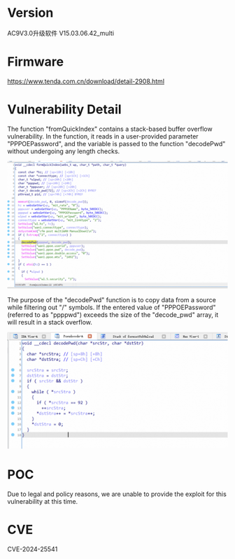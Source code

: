 # Version

AC9V3.0升级软件 V15.03.06.42\_multi

# Firmware

https://www.tenda.com.cn/download/detail-2908.html

# Vulnerability Detail

The function "fromQuickIndex" contains a stack-based buffer overflow vulnerability. In the function, it reads in a user-provided parameter "PPPOEPassword", and the variable is passed to the function "decodePwd" without undergoing any length checks.

![image.png](assets/image.png?t=1707226310636)

The purpose of the "decodePwd" function is to copy data from a source while filtering out "/" symbols. If the entered value of "PPPOEPassword" (referred to as "ppppwd") exceeds the size of the "decode\_pwd" array, it will result in a stack overflow.

![170334162949064f2b14f2d7a4b26aad3539958b15ee4.png](assets/images.png)

# POC

Due to legal and policy reasons, we are unable to provide the exploit for this vulnerability at this time.

# CVE

CVE-2024-25541
